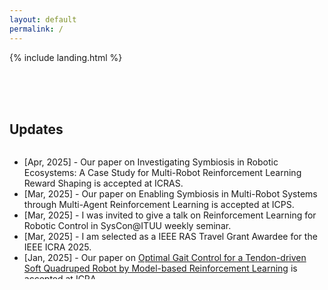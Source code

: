 ```yaml
---
layout: default
permalink: /
---
```


{% include landing.html %}

<br><br><br>
## Updates

<div class="updates" style="height: 15em; overflow-y: scroll;">
<ul>
<li>[Apr, 2025] - Our paper on Investigating Symbiosis in Robotic Ecosystems: A Case Study for Multi-Robot Reinforcement Learning Reward Shaping is accepted at ICRAS. <a href="https://github.com/n7729697/RewMARL" target="_blank" title="View on GitHub"> <i class="fab fa-github"></i></a> </li>
<li>[Mar, 2025] - Our paper on Enabling Symbiosis in Multi-Robot Systems through Multi-Agent Reinforcement Learning is accepted at ICPS. </li>
<li>[Mar, 2025] - I was invited to give a talk on Reinforcement Learning for Robotic Control in SysCon@ITUU weekly seminar. <a href="files/SysCon_Seminar250326.pdf" target="_blank" title="View Presentation"> <i class="fas fa-file-powerpoint"></i></a> </li>
<li>[Mar, 2025] - I am selected as a IEEE RAS Travel Grant Awardee for the IEEE ICRA 2025. </li>
<li>[Jan, 2025] - Our paper on <a href="https://arxiv.org/abs/2406.07069">Optimal Gait Control for a Tendon-driven Soft Quadruped Robot by Model-based Reinforcement Learning</a> is accepted at ICRA. <a href="https://github.com/n7729697/KTH-MasterThesis" target="_blank" title="View on GitHub"> <i class="fab fa-github"></i></a> </li>
<li>[Dec, 2024] - Our paper on <a href="https://doi.org/10.1016/j.asoc.2024.112568">optimal gait design for a soft quadruped robot via multi-fidelity Bayesian optimization</a> is accepted for publishing in J-ASOC. <a href="https://github.com/KaigeTan/MFBO_KTH" target="_blank" title="View on GitHub"> <i class="fab fa-github"></i></a> </li>
<li>[Dec, 2023] - Graduated from KTH Royal Institute of Technology. </li>
<li>[Jul, 2021] - Graduated from City University of Hong Kong during Covid-19. </li>
<li>[Jun, 2020] - Finished academic exchange in National University of Singapore. </li>
<li>[Jun, 2020] - Received Talent Development Scholarship from Hong Kong Special Administrative Region Government. </li>
<li>[Nov, 2019] - We won silver prize in the National Finals of the 16th "Challenge Cup" National College Student Extracurricular Academic Science and Technology Competition. 第十六届“挑战杯”大学生课外学术科技作品竞赛 </li>
<li>[Oct, 2019] - We won silver prize in the National Finals of the 5th "Internet Plus" College Student Innovation and Entrepreneurship Competition. 第五届"互联网+"大学生创新创业大赛 </li>
<li>[Jul, 2019] - We won silver prize in the Finals of the 8th Winning in Guangzhou and Guangdong-Hong Kong-Macao Greater Bay Area Entrepreneurship Competition. 第八届“赢在广州”暨粤港澳大湾区大学生创业大赛 </li>
<li>[Apr, 2019] - We won second prize in the Finals of the 5th Hong Kong University Student Innovation and Entrepreneurship Competition. 第5屆香港大學生創新及創業大賽</li>
</ul>
</div>